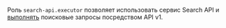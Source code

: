 Роль `search-api.executor` позволяет использовать сервис Search API и [выполнять](../../search-api/operations/searching.md) поисковые запросы посредством API v1.
